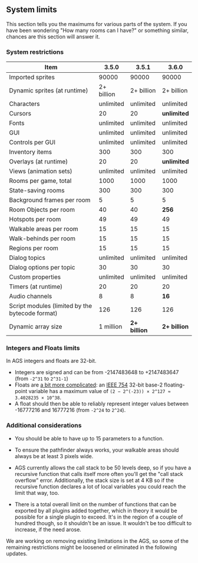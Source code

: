 ## System limits

This section tells you the maximums for various parts of the system. If
you have been wondering "How many rooms can I have?" or something
similar, chances are this section will answer it.

### System restrictions

| Item | 3.5.0 | 3.5.1 | 3.6.0 |
|-|-|-|-|
| Imported sprites | 90000 | 90000 | 90000 |
| Dynamic sprites (at runtime) | 2+ billion | 2+ billion| 2+ billion |
| Characters | unlimited | unlimited  | unlimited |
| Cursors | 20 | 20 | **unlimited** |
| Fonts | unlimited | unlimited | unlimited |
| GUI | unlimited | unlimited | unlimited |
| Controls per GUI | unlimited | unlimited | unlimited |
| Inventory items | 300 | 300 | 300 |
| Overlays (at runtime) | 20 | 20 | **unlimited** |
| Views (animation sets) | unlimited  | unlimited  | unlimited  |
| Rooms per game, total | 1000 | 1000 | 1000 |
| State-saving rooms | 300 | 300 | 300 |
| Background frames per room | 5 | 5 | 5 |
| Room Objects per room | 40 | 40 | **256** |
| Hotspots per room | 49 | 49 | 49 |
| Walkable areas per room | 15 | 15 | 15 |
| Walk-behinds per room | 15 | 15 | 15 |
| Regions per room | 15 | 15 | 15 |
| Dialog topics | unlimited | unlimited | unlimited |
| Dialog options per topic | 30 | 30 | 30 |
| Custom properties | unlimited | unlimited | unlimited |
| Timers (at runtime) | 20 | 20 | 20 |
| Audio channels | 8 | 8 | **16** |
| Script modules (limited by the bytecode format) | 126 | 126 | 126 |
| Dynamic array size | 1 million | **2+ billion** | **2+ billion** |

### Integers and Floats limits 

In AGS integers and floats are 32-bit.
- Integers are signed and can be from -2147483648 to +2147483647 (from `-2^31` to `2^31-1`)
- Floats are [a bit more complicated](https://en.wikipedia.org/wiki/Single-precision_floating-point_format): an [IEEE 754](https://en.wikipedia.org/wiki/IEEE_754) 32-bit base-2 floating-point variable has a maximum value of `(2 − 2^(-23)) × 2^127 ≈ 3.4028235 × 10^38`. 
- A float should then be able to reliably represent integer values between -16777216 and 16777216 (from `-2^24` to `2^24`).

### Additional considerations

- You should be able to have up to 15 parameters to a function.

- To ensure the pathfinder always works, your walkable areas should always be at least 3 pixels wide.

- AGS currently allows the call stack to be 50 levels deep, so if you have a recursive function that calls itself more often you'll get the "call stack overflow" error. Additionally, the stack size is set at 4 KB so if the recursive function declares a lot of local variables you could reach the limit that way, too.

- There is a total overall limit on the number of functions that can be exported by all plugins added together, which in theory it would be possible for a single plugin to exceed. It's in the region of a couple of hundred though, so it shouldn't be an issue. It wouldn't be too difficult to increase, if the need arose.

We are working on removing existing limitations in the AGS, so some of the remaining restrictions might be loosened or eliminated in the following updates.
